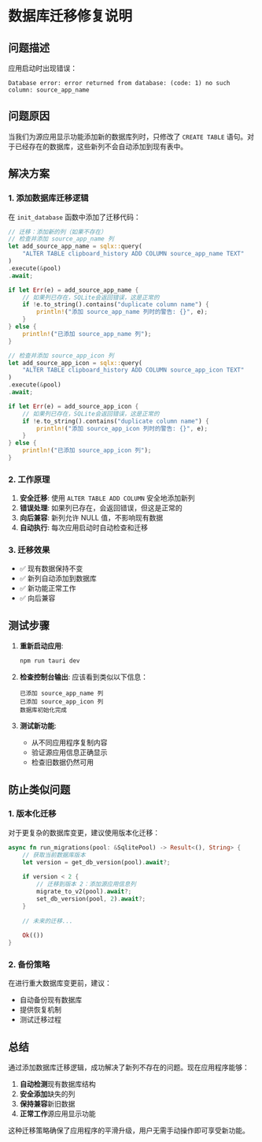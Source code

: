 # 数据库迁移修复说明

## 问题描述

应用启动时出现错误：
```
Database error: error returned from database: (code: 1) no such column: source_app_name
```

## 问题原因

当我们为源应用显示功能添加新的数据库列时，只修改了 `CREATE TABLE` 语句。对于已经存在的数据库，这些新列不会自动添加到现有表中。

## 解决方案

### 1. 添加数据库迁移逻辑

在 `init_database` 函数中添加了迁移代码：

```rust
// 迁移：添加新的列（如果不存在）
// 检查并添加 source_app_name 列
let add_source_app_name = sqlx::query(
    "ALTER TABLE clipboard_history ADD COLUMN source_app_name TEXT"
)
.execute(&pool)
.await;

if let Err(e) = add_source_app_name {
    // 如果列已存在，SQLite会返回错误，这是正常的
    if !e.to_string().contains("duplicate column name") {
        println!("添加 source_app_name 列时的警告: {}", e);
    }
} else {
    println!("已添加 source_app_name 列");
}

// 检查并添加 source_app_icon 列
let add_source_app_icon = sqlx::query(
    "ALTER TABLE clipboard_history ADD COLUMN source_app_icon TEXT"
)
.execute(&pool)
.await;

if let Err(e) = add_source_app_icon {
    // 如果列已存在，SQLite会返回错误，这是正常的
    if !e.to_string().contains("duplicate column name") {
        println!("添加 source_app_icon 列时的警告: {}", e);
    }
} else {
    println!("已添加 source_app_icon 列");
}
```

### 2. 工作原理

1. **安全迁移**: 使用 `ALTER TABLE ADD COLUMN` 安全地添加新列
2. **错误处理**: 如果列已存在，会返回错误，但这是正常的
3. **向后兼容**: 新列允许 NULL 值，不影响现有数据
4. **自动执行**: 每次应用启动时自动检查和迁移

### 3. 迁移效果

- ✅ 现有数据保持不变
- ✅ 新列自动添加到数据库
- ✅ 新功能正常工作
- ✅ 向后兼容

## 测试步骤

1. **重新启动应用**:
   ```bash
   npm run tauri dev
   ```

2. **检查控制台输出**:
   应该看到类似以下信息：
   ```
   已添加 source_app_name 列
   已添加 source_app_icon 列
   数据库初始化完成
   ```

3. **测试新功能**:
   - 从不同应用程序复制内容
   - 验证源应用信息正确显示
   - 检查旧数据仍然可用

## 防止类似问题

### 1. 版本化迁移

对于更复杂的数据库变更，建议使用版本化迁移：

```rust
async fn run_migrations(pool: &SqlitePool) -> Result<(), String> {
    // 获取当前数据库版本
    let version = get_db_version(pool).await?;
    
    if version < 2 {
        // 迁移到版本 2：添加源应用信息列
        migrate_to_v2(pool).await?;
        set_db_version(pool, 2).await?;
    }
    
    // 未来的迁移...
    
    Ok(())
}
```

### 2. 备份策略

在进行重大数据库变更前，建议：
- 自动备份现有数据库
- 提供恢复机制
- 测试迁移过程

## 总结

通过添加数据库迁移逻辑，成功解决了新列不存在的问题。现在应用程序能够：

1. **自动检测**现有数据库结构
2. **安全添加**缺失的列
3. **保持兼容**新旧数据
4. **正常工作**源应用显示功能

这种迁移策略确保了应用程序的平滑升级，用户无需手动操作即可享受新功能。 
